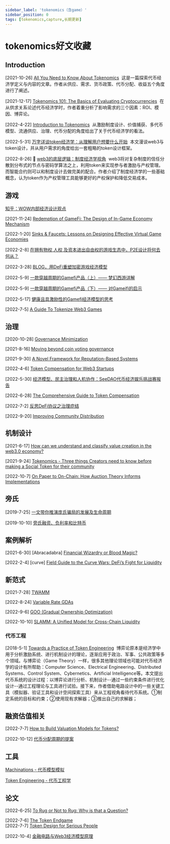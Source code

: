 ```yaml
---
sidebar_label: 'tokenomics（含game）'
sidebar_position: 0
tags: [tokenomics,capture,长期更新]
---
```


# tokenomics好文收藏

## Introduction

[2021-10-26]&nbsp;[All You Need to Know About Tokenomics](https://medium.com/coinmonks/all-you-need-to-know-about-tokenomics-39642fe11d02)&nbsp;&nbsp;这是一篇探索代币经济学定义与内容的文章。作者从供应、需求、货币政策、代币分配、收益五个角度进行了阐述。<br/>

[2021-12-17]&nbsp;[Tokenomics 101: The Basics of Evaluating Cryptocurrencies](https://every.to/almanack/tokenomics-101)&nbsp;&nbsp;在从供求关系论述代币经济学时，作者着重分析了影响需求的三个因素：ROI、模因、博弈论。<br/>

[2022-4-22]&nbsp;[Introduction to Tokenomics](https://medium.com/borderless-capital/introduction-to-tokenomics-c7af75c09bfe)&nbsp;&nbsp;从激励制度设计、价值捕获、多代币模型、流通供应、治理、代币分配的角度给出了关于代币经济学的看法。<br/>

[2022-5-31]&nbsp;[万字详谈token经济学：从理解用户想要什么开始](https://www.odaily.news/post/5179168)&nbsp;&nbsp;本文漫谈web3与token设计，并从用户需求的角度给出一套粗略的token设计框架。<br/>

[2022-8-26]&nbsp;&#x1F31F;&nbsp;[web3的底层逻辑：制度经济学视角](https://mirror.xyz/kokii.eth/FP6HuwGLNRGhctLyDh6R4H0UDm5liGyO3yZcWsfN-5E)&nbsp;&nbsp;web3将对复杂制度的信任分散到分布式的节点与密码学算法之上，利用token来实现参与者激励与产权管理。而智能合约则可以和制度设计去做完美的配合。作者介绍了制度经济学的一些基础概念，认为token作为产权管理工具能够更好的产权保护和降低交易成本。<br/>

## 游戏

[知乎：WOW内部经济设计观点](https://www.zhihu.com/question/34925531)&nbsp;&nbsp;<br/>

[2021-11-24]&nbsp;[Redemption of GameFi: The Design of In-Game Economy Mechanism](https://racingtime.medium.com/redemption-of-gamefi-the-design-of-in-game-economy-mechanism-39e500afeef3)&nbsp;&nbsp;<br/>

[2022-1-20]&nbsp;[Sinks & Faucets: Lessons on Designing Effective Virtual Game Economies](https://medium.com/1kxnetwork/sinks-faucets-lessons-on-designing-effective-virtual-game-economies-c8daf6b88d05)&nbsp;&nbsp;<br/>

[2022-2-8]&nbsp;[在拥有物权,人权,及资本进出自由权的游戏生态中，P2E设计将何去何从？](https://docsend.com/view/uuujf4b83iz52g45)&nbsp;&nbsp;<br/>

[2022-3-28]&nbsp;[BLOG，用DeFi重塑加密游戏经济模型](https://mp.weixin.qq.com/s/b_SeKxDwDMADGshFgP1hzw)&nbsp;&nbsp;<br/>

[2022-5-9]&nbsp;[一款穿越周期的Gamefi产品（上）—— 梦幻西游详解](https://mirror.xyz/frostlam.eth/n01yyZtfS3GUQXSSka4re5X_lNOaLQN_Q_bzkJhscXc)&nbsp;&nbsp;<br/>

[2022-5-9]&nbsp;[一款穿越周期的Gamefi产品（下）—— 对Gameifi的启示](https://mirror.xyz/frostlam.eth/VPukp4Q2uQTE2Crep808EfCWEi2xhCRyxECLIzh6hIo)&nbsp;&nbsp;<br/>

[2022-5-17]&nbsp;[健康且具激励性的Gamefi经济模型的思考](https://mp.weixin.qq.com/s/_hHSgyBmk3TbmX8qRcOcHQ)&nbsp;&nbsp;<br/>

[2022-7-5]&nbsp;[A Guide To Tokenize Web3 Games](https://incuba-alpha.medium.com/a-guide-to-tokenize-web3-14e68321b5f8)&nbsp;&nbsp;<br/>

## 治理

[2020-10-28]&nbsp;[Governance Minimization](https://www.paradigm.xyz/2020/10/870)&nbsp;&nbsp;<br/>

[2021-8-16]&nbsp;[Moving beyond coin voting governance](https://vitalik.ca/general/2021/08/16/voting3.html)&nbsp;&nbsp;<br/>

[2021-9-30]&nbsp;[A Novel Framework for Reputation-Based Systems](https://future.com/reputation-based-systems/)&nbsp;&nbsp;<br/>

[2022-4-6]&nbsp;[Token Compensation for Web3 Startups](https://medium.com/dragonfly-research/token-compensation-for-web3-startups-47621640a6ba)&nbsp;&nbsp;<br/>

[2022-5-30]&nbsp;[经济模型、民主治理和人机协作：SeeDAO代币经济娱乐挑战赛报告](https://mirror.xyz/ir.seedao.eth/oNOWaUb336D3QnYDsqdrKK39jckpHAocdZe33UPaEjM)&nbsp;&nbsp;<br/>

[2022-6-28]&nbsp;[The Comprehensive Guide to Token Compensation](https://medium.com/dragonfly-research/the-comprehensive-guide-to-token-compensation-a3dd0b571c5d)&nbsp;&nbsp;<br/>

[2022-7-2]&nbsp;[反思DeFi协议之治理症结](https://mp.weixin.qq.com/s/Uey36fNa2Jd9AijEK1ZHNg)&nbsp;&nbsp;<br/>

[2022-9-20]&nbsp;[Improving Community Distribution](https://zeeprime.capital/improving-community-distribution)&nbsp;&nbsp;<br/>

## 机制设计

[2021-6-17]&nbsp;[How can we understand and classify value creation in the web3.0 economy?](https://ahitchhikers.substack.com/p/how-can-we-understand-and-classify)&nbsp;&nbsp;<br/>

[2021-9-24]&nbsp;[Tokenomics - Three things Creators need to know before making a Social Token for their community](https://coinvise.mirror.xyz/-8jI4r9zZriROBYpXJXRFZmUeq5d5yGoMxVXBp-Nizs)&nbsp;&nbsp;<br/>

[2022-10-7]&nbsp;[On Paper to On-Chain: How Auction Theory Informs Implementations](https://a16zcrypto.com/how-auction-theory-informs-implementations/)&nbsp;&nbsp;<br/>

## 旁氏

[2019-7-25]&nbsp;[一文带你推演庞氏骗局的发展及生命周期](https://mp.weixin.qq.com/s/eIuJlDoFpsrIEg9NwJdcDA)&nbsp;&nbsp;<br/>

[2019-10-10]&nbsp;[旁氏融资、负利率和比特币](https://mp.weixin.qq.com/s/0RVW08D1yH4_iNmUBDpX2Q)&nbsp;&nbsp;<br/>

## 案例解析

[2021-6-30]&nbsp;[Abracadabra]&nbsp;[Financial Wizardry or Blood Magic?](https://galacticdefi.substack.com/p/financial-wizardry-or-blood-magic)&nbsp;&nbsp;<br/>

[2022-2-4]&nbsp;[curve]&nbsp;[Field Guide to the Curve Wars:
DeFi’s Fight for Liquidity](https://every.to/almanack/curve-wars)&nbsp;&nbsp;<br/>

## 新范式

[2021-7-28]&nbsp;[TWAMM](https://www.paradigm.xyz/2021/07/twamm)&nbsp;&nbsp;<br/>

[2022-8-24]&nbsp;[Variable Rate GDAs](https://www.paradigm.xyz/2022/08/vrgda)&nbsp;&nbsp;<br/>

[2022-9-6]&nbsp;[GOO (Gradual Ownership Optimization)](https://www.paradigm.xyz/2022/09/goo)&nbsp;&nbsp;<br/>

[2022-10-10]&nbsp;[SLAMM: A Unified Model for Cross-Chain Liquidity](https://members.delphidigital.io/reports/slamm-unified-model-cross-chain-liquidity/)&nbsp;&nbsp;<br/>

### 代币工程

[2018-5-1]&nbsp;[Towards a Practice of Token Engineering](https://blog.oceanprotocol.com/towards-a-practice-of-token-engineering-b02feeeff7ca)&nbsp;&nbsp;博弈论原本是经济学中用于分析激励系统、进行机制设计的理论，逐渐应用于政治、军事、公共政策等多个领域。与博弈论（Game Theory）一样，很多其他理论领域也可能对代币经济学的设计有所帮助：Computer Science、Electrical Engineering、Distributed Systems、Control System、Cybernetics、Artificial Intelligence等。本文提出代币系统的设计过程：以博弈论进行分析、机制设计--通过一些约束条件进行优化设计--通过工程理论与工具进行试验。接下来，作者借助电路设计中的一些关键工具（模拟器、验证工具和设计空间探索工具）来从工程视角看待代币系统。①制定系统的目标和约束；②使用现有求解器；③推出自己的求解器；<br/>

## 融资估值相关

[2022-7-7]&nbsp;[How to Build Valuation Models for Tokens?](https://mirror.xyz/0xed111Cf8C23AEafe12286Fd60EE670007457Bf87/Ro8NFGgy7QlKRQsWEoyJtFh1cEugE-8ffPx-ODQ5JFg)&nbsp;&nbsp;<br/>

[2022-10-12]&nbsp;[代币分配周期的提案](https://mp.weixin.qq.com/s/Cx_dC5m2vM-ZHXuxgbmqOg)&nbsp;&nbsp;<br/>


## 工具

[Machinations - 代币模型模拟](https://machinations.io/)&nbsp;&nbsp;<br/>

[Token Engineering - 代币工程学](https://tokenengineeringcommunity.github.io/website/)&nbsp;&nbsp;<br/>

## 论文


[2022-6-25]&nbsp;[To Rug or Not to Rug: Why is that a Question?](https://mirror.xyz/jubrlee.eth/PpJ70T9hCOxjo3UVbIbTjvzoDjGyDbo7WxQUh4cCz6c)&nbsp;&nbsp;<br/>

[2022-7-6]&nbsp;[The Token Endgame](https://pensivepragmatism.substack.com/p/the-token-endgame)&nbsp;&nbsp;<br/>
[2022-7-7]&nbsp;[Token Design for Serious People](https://jumpcrypto.com/token-design-for-serious-people/)&nbsp;&nbsp;<br/>



[2022-10-4]&nbsp;[金融电路与Web3经济模型原理](https://mp.weixin.qq.com/s/LnxO5ij-jtLRIAojBMbIGA)&nbsp;&nbsp;<br/>
